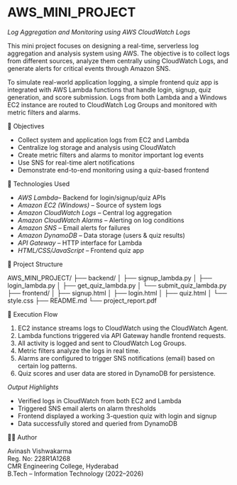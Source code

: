 # AWS_MINI_PROJECT
*Log Aggregation and Monitoring using AWS CloudWatch Logs*

This mini project focuses on designing a real-time, serverless log aggregation and analysis system using AWS. The objective is to collect logs from different sources, analyze them centrally using CloudWatch Logs, and generate alerts for critical events through Amazon SNS.

To simulate real-world application logging, a simple frontend quiz app is integrated with AWS Lambda functions that handle login, signup, quiz generation, and score submission. Logs from both Lambda and a Windows EC2 instance are routed to CloudWatch Log Groups and monitored with metric filters and alarms.


 🎯 Objectives

- Collect system and application logs from EC2 and Lambda
- Centralize log storage and analysis using CloudWatch
- Create metric filters and alarms to monitor important log events
- Use SNS for real-time alert notifications
- Demonstrate end-to-end monitoring using a quiz-based frontend


🧰 Technologies Used

- *AWS Lambda*– Backend for login/signup/quiz APIs
- *Amazon EC2 (Windows)* – Source of system logs
- *Amazon CloudWatch Logs* – Central log aggregation
- *Amazon CloudWatch Alarms* – Alerting on log conditions
- *Amazon SNS* – Email alerts for failures
- *Amazon DynamoDB* – Data storage (users & quiz results)
- *API Gateway* – HTTP interface for Lambda
- *HTML/CSS/JavaScript* – Frontend quiz app



 📁 Project Structure

AWS_MINI_PROJECT/
├── backend/
│ ├── signup_lambda.py
│ ├── login_lambda.py
│ ├── get_quiz_lambda.py
│ └── submit_quiz_lambda.py
├── frontend/
│ ├── signup.html
│ ├── login.html
│ ├── quiz.html
│ └── style.css
├── README.md
└── project_report.pdf



🚀 Execution Flow

1. EC2 instance streams logs to CloudWatch using the CloudWatch Agent.
2. Lambda functions triggered via API Gateway handle frontend requests.
3. All activity is logged and sent to CloudWatch Log Groups.
4. Metric filters analyze the logs in real time.
5. Alarms are configured to trigger SNS notifications (email) based on certain log patterns.
6. Quiz scores and user data are stored in DynamoDB for persistence.



*Output Highlights*

- Verified logs in CloudWatch from both EC2 and Lambda
- Triggered SNS email alerts on alarm thresholds
- Frontend displayed a working 3-question quiz with login and signup
- Data successfully stored and queried from DynamoDB


👨‍💻 Author

Avinash Vishwakarma  
Reg. No: 228R1A1268  
CMR Engineering College, Hyderabad  
B.Tech – Information Technology (2022–2026)
